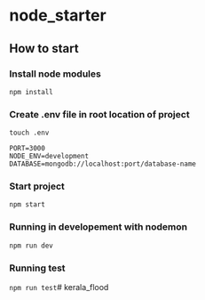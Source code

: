 # node_starter
## How to start
### Install node modules
`npm install`
### Create .env file in root location of project
`touch .env`

    PORT=3000
    NODE_ENV=development
    DATABASE=mongodb://localhost:port/database-name

### Start project
`npm start`

### Running in developement with nodemon
`npm run dev`

### Running test
`npm run test`# kerala_flood
